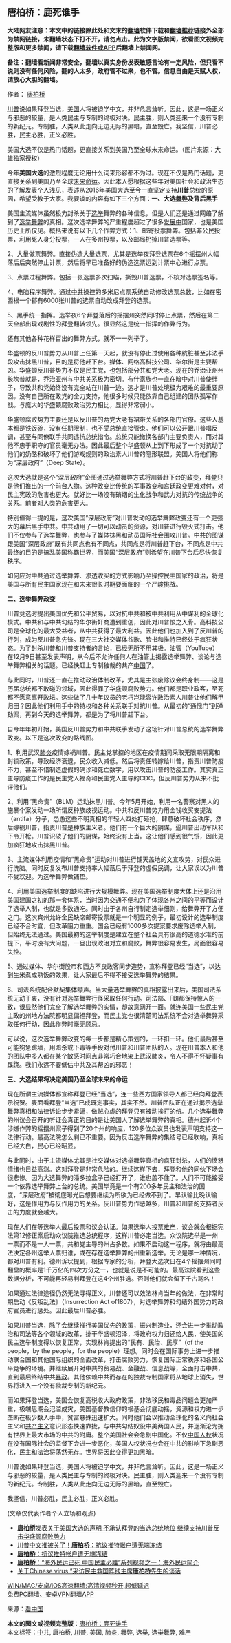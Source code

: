  <h2>唐柏桥：鹿死谁手</h2> <p class="notice"><b>大陆网友注意：本文中的链接除此处和文末的<a href="https://github.com/bannedbook/fanqiang" >翻墙</a>软件下载和<a href="https://github.com/killgcd/justmysocks/blob/master/README.md">翻墙推荐</a>链接外全部为禁网链接，未翻墙状态下打不开，请勿点击。此为文字版禁闻，欲看图文视频完整版和更多禁闻，请下载<a href="https://github.com/bannedbook/fanqiang">翻墙软件或APP</a>后翻墙上禁闻网。</p><p>备注：翻墙看新闻非常安全，翻墙以真实身份发表敏感言论有一定风险，但只看不说则没有任何风险，翻的人太多，政府管不过来，也不管。信息自由是天赋人权，请放心大胆的翻墙。</b></p>  <div class="entry"> <p>作者： <span class='wp_keywordlink'><a href="https://www.bannedbook.org/forum10/topic199.html" title="唐柏桥" target="_blank">唐柏桥</a></span></p> <p id="summary"><a href="https://www.bannedbook.org/bnews/tag/%e5%b7%9d%e6%99%ae/" class="st_tag internal_tag" rel="tag" title="标签 川普 下的日志">川普</a>说如果拜登当选，<a href="https://www.bannedbook.org/bnews/tag/%e7%be%8e%e5%9b%bd/" class="st_tag internal_tag" rel="tag" title="标签 美国 下的日志">美国</a>人将被迫学中文，并非危言耸听。因此，这是一场正义与邪恶的较量，是人类民主与专制的终极对决。民主胜，则人类迎来一个没有专制的新纪元。专制胜，人类从此走向无边无际的黑暗，直至毁亡。我坚信，川普必胜，民主必胜，正义必胜。</p> <p id="conimg">美国大选不仅是热门话题，更直接关系到美国乃至全球未来命运。（图片来源：大雄独家授权）</p> <p>今年<strong>美国大选</strong>的激烈程度无论用什么词来形容都不为过。现在不仅是热门话题，更直接关系到美国乃至全球<span class='wp_keywordlink'><a href="https://www.bannedbook.org/forum24/topic1469.html" title="决定未来命运的秘密" target="_blank">未来命运</a></span>。因此本人愿根据这些年对美国社会和政治生态的了解发表个人浅见，表述从2016年美国大选至今一直坚定支持<strong>川普</strong>总统的原因，希望受教于大家。我要谈的内容有如下三个方面：<strong>一、大选<a href="https://www.bannedbook.org/bnews/tag/%E8%88%9E%E5%BC%8A/" class="st_tag internal_tag" rel="tag" title="标签 舞弊 下的日志">舞弊</a>及背后黑手</strong></p> <p>美国主流媒体虽然极力封杀关于<a href="https://www.bannedbook.org/bnews/tag/%e9%80%89%e4%b8%be/" class="st_tag internal_tag" rel="tag" title="标签 选举 下的日志">选举</a>舞弊的各种信息，但是人们还是通过网络了解到了<a href="https://www.bannedbook.org/bnews/tag/%E9%80%89%E4%B8%BE%E8%88%9E%E5%BC%8A/" class="st_tag internal_tag" rel="tag" title="标签 选举舞弊 下的日志">选举舞弊</a>的真相。这次选举舞弊的严重程度超过了很多<span class='wp_keywordlink'><a href="https://www.bannedbook.org/forum11/topic335.html" title="禁片：发展中出现的问题，只能靠发展解决？" target="_blank">发展中</a></span>国家，也是美国历史上所仅见。概括来说有以下几个作弊方式：1、邮寄投票舞弊。包括非公民投票，利用死人身分投票，一人在多州投票，以及邮局扔掉川普选票等。</p> <p>2、大量做票舞弊。直接伪造大量选票，尤其是选举夜拜登选票在6个摇摆州大幅落后后突然停止计票，然后将早已准备好的伪造选票运到计票中心进行点票。</p> <p>3、点票过程舞弊。包括一张选票多次扫瞄，撕毁川普选票，不核对选票签名等。</p> <p>4、电脑程序舞弊。通过<a href="https://www.bannedbook.org/bnews/tag/%e4%b8%ad%e5%85%b1/" class="st_tag internal_tag" rel="tag" title="标签 中共 下的日志">中共</a>操控的多米尼点票系统自动修改选票总数，比如在密西根一个郡有6000张川普的选票自动改成拜登的选票。</p> <p>5、黑手统一指挥。选举夜6个拜登落后的摇摆州突然同时停止点票，然后在第二天全部出现戏剧性的拜登翻转领先。很显然这是统一指挥的作弊行为。</p>  <p>还有其他各种花样百出的舞弊方式，就不一一列举了。</p> <p>华盛顿的反川普势力从川普上任第一天起，就没有停止过使用各种肮脏甚至非法手段攻击抹黑川普，目的是将他赶下台。媒体、网络高科技公司、华尔街是主要帮凶。华盛顿反川普势力不仅是民主党，也包括部分共和党大老。现在的乔治亚州州长坎普就是，乔治亚州与中共关系极为密切。布什家族也一直在暗中对川普使绊子，导致共和党始终没有完全站在川普一边。这才是川普处境极为艰难的最重要原因。没有自己所在政党的全力支持，他很多时候只能依靠自己组建的团队孤军作战。与庞大的华盛顿腐败政治势力相比，显得非常弱小。</p> <p>华盛顿腐败势力主要还是以反川普的两党大老有裙带关系的各部门官僚。这些人基本都是铁<span class='wp_keywordlink'><a href="https://www.bannedbook.org/forum11/topic308.html" title="禁片：饭碗是党给的吗？" target="_blank">饭碗</a></span>，没有任期限制，也不受总统直接管束。他们可以公开跟川普唱反调，甚至与同僚联手共同违抗总统指令。总统只能撤换各部门主要负责人，而对其他不忠于职守的官员毫无办法。因此最后整个华盛顿从上到下形成了一个对抗动了他们的奶酪和破坏了他们游戏规则的政治素人川普的隐形联盟。美国人将他们称为“深层政府”（Deep State）。</p> <p>这次大选就是这个“深层政府”企图通过选举舞弊方式将川普赶下台的政变，拜登只是他们推出的一个前台人物。这种政变比传统的军事政变和宫廷政变更难对付，对民主宪政的危害也更大。就好比一场没有硝烟的生化战争和武力对抗的传统战争的关系。前者对人类的危害更大。</p> <p>特别值得一提的是，这次美国“深层政府”对川普发动的选举舞弊政变还有一个更强大的幕后黑手中共。中共动用了一切可以动员的资源，对川普进行毁灭式打击。他们不仅参与了选举舞弊，也参与了媒体抹黑和动员国际社会围攻川普。中共的图谋跟美国“深层政府”既有共同点也有不同点，共同点是将川普赶下台，不同点是中共最终的目的是搞乱美国称霸世界，而美国“深层政府”则希望在川普下台后尽快恢复秩序。</p> <p>如何应对中共通过选举舞弊、渗透收买的方式影响乃至操控民主国家的政治，将是美国与所有民主国家现在和未来很长时期要面临的一个严峻挑战。</p> <p><strong>二、选举舞弊政变</strong></p> <p>川普竞选时提出美国优先和公平贸易，以对抗中共和被中共利用从中谋利的全球化模式。中共和与中共勾结的华尔街奸商遭到重创，因此对川普恨之入骨。高科技公司是全球化的最大受益者，从中共获得了最大利益。因此他们也加入到了反川普的行列，成为反川普急先锋。现在三大社交媒体谷歌、脸书和推特已经处于疯狂状态。为了封杀川普和川普支持者的言论，已经无所不用其极。油管（YouTube）在12月9日甚至发表声明，从今后不允许任何人在油管上揭露选举舞弊、谈论与选举舞弊相关的话题。已经快赶上专制独裁的共产<span class='wp_keywordlink_affiliate'><a href="https://www.bannedbook.org/" title="中国" target="_blank">中国</a></span>了。</p> <p>与此同时，川普还一直在推动政治体制改革，尤其是主张废除议会终身制——这是历届总统都不敢碰的领域，因此得罪了华盛顿腐败势力。他们都是职业政客，至死都不愿意离开政坛。这些做了几十年议员的老朽岂能容许政治素人川普让他们解甲归田？因此他们利用手中的特权和各种关系联手对抗川普。从最初的“通俄门”到弹劾案，再到今天的选举舞弊，都是为了将川普赶下台。</p>  <p>自今年年初开始，美国反川普势力和中共联手发动了这场针对川普总统的选举舞弊政变。以下是这次政变的路线图。</p> <p>1、利用武汉<a href="https://www.bannedbook.org/bnews/tag/%e8%82%ba%e7%82%8e/" class="st_tag internal_tag" rel="tag" title="标签 肺炎 下的日志">肺炎</a>疫情嫁祸川普。民主党掌控的地区在疫情期间采取无限期隔离和封锁政策，导致经济衰退，民众收入减低。然后将责任转嫁给川普，指责川普防疫不力，甚至不惜制造虚假的确诊和死亡数字，用以攻击川普的防疫工作。其实真正主导防疫工作的是民主党人福奇和民主党人主导的CDC，但反川普势力从来不批评他们。</p> <p>2、利用“黑命贵”（BLM）运动抹黑川普。今年5月开始，利用一名警察对黑人的施暴个案发动一场所谓反种族歧视运动。中共和反川普势力用金钱收买安提法（antifa）分子，怂恿这些不明真相的年轻人四处打砸抢，肆意破坏社会秩序，然后嫁祸川普，指责川普是种族主义者。他们有一个巨大的阴谋，逼川普出动军队和下令开枪。川普识破了他们的阴谋，始终没有上当。这让他们感到很气馁，因此更加疯狂地攻击抹黑川普。</p> <p>3、主流媒体利用疫情和“黑命贵”运动对川普进行铺天盖地的文宣攻势，对民众进行洗脑。同时反复发布川普支持率大幅落后于拜登的虚假民调，让大家误以为川普不受欢迎。为选举舞弊做铺垫。</p> <p>4、利用美国选举制度的缺陷进行大规模舞弊。现在美国选举制度大体上还是沿用美国建国之初的那一套体系，当时因为交通不便和为了体现各州之间的平等而设计了选举人制，也就是多数通吃。同时由于各州自行制定选举细则，给舞弊开了方便之门。这次宾州允许全民缺席邮寄投票就是一个明显的例子。最初设计的选举制度已经不合时宜，但改革阻力重重。国会已经有1000多次提案要求废除选举人制，但始终无法通过。美国最初的选举制度是建立在整个社会具有很高的道德水准的前提下，平时没有大问题，一旦出现政治对立和腐败，舞弊很容易发生，局面很容易失控。</p> <p>5、通过媒体、华尔街股市和西方不良政客同步造势，宣称拜登已经“当选”，以达到生米煮成熟饭的效果，让大家最后不得不接受选举舞弊的结果。</p> <p>6、司法系统配合默契集体噤声。当大量选举舞弊的真相披露出来后，美国司法系统无动于衷，没有针对选举舞弊行径采取任何行动。司法部、FBI都保持惊人的一致，很显然他们完全了解选举舞弊的实情，却故意网开一面。就连美国一些民主党主政的州地方法院都明显偏袒拜登，而民主党也很清楚司法系统不会对选举舞弊采取任何行动，因此作弊时毫无顾忌。</p> <p>可以说，这次选举舞弊政变的每一步都是精心策划的，一环扣一环。他们最后甚至可能狗急跳墙，用暗杀或下毒等手段对付川普和川普团队的人。现在川普本人和他的团队中多人都在某个敏感时间点非常巧合地染上武汉肺炎，令人不得不怀疑事有蹊跷。我们永远不要低估中共及其帮凶的邪恶！</p> <p><strong>三、大选结果将决定美国乃至全球未来的命运</strong></p>  <p>现在所谓主流媒体都宣称拜登已经“当选”，连一些西方国家领导人都已经向拜登表示祝贺。表面看拜登“当选”已成既定事实，其实不然。川普团队正在通过揭示选举舞弊真相和法律诉讼步步紧逼，做贼心虚的拜登只有被动挨打的份。几个选举舞弊的州议会召开的听证会真正的目的是让美国人了解选举舞弊的真相。德州起诉4个涉嫌作弊的摇摆州案子得到了20个州的响应，120多位众议员也发表声明支持这一法律行动。最高法院怎么判已不重要。因为反击选举舞弊的集结号已经吹响，真相已经大白，民心已经昭显。</p> <p>与此同时，由于主流媒体尤其是社交媒体对选举舞弊真相的疯狂封杀，人们的愤怒情绪也日益高涨。这对拜登是非常危险的。继续这样下去，拜登和他的同伙下场会很悲惨。因为大选舞弊的潘多拉盒子已经打开了，谁也盖不住了。人们不可能接受一个依靠选举舞弊上台的总统。美国毕竟是一个有200多年民主和法治的国度，“深层政府”被彻底曝光后想要继续为所欲为已经做不到了。早认输比晚认输好，这是作用力与反作用力的关系。反川普势力作恶越多，川普和川普的支持者反击的力度就会越大。</p> <p>现在人们在等选举人最后投票和议会认证。如果选举人投票<a href="https://www.bannedbook.org/bnews/tag/%e9%9a%be%e4%ba%a7/" class="st_tag internal_tag" rel="tag" title="标签 难产 下的日志">难产</a>，议会就会根据宪法第12修正案启动众议院推选总统程序，这样川普必定当选。众议院选举是一州一票而不是一人一票，共和党主导的州占多数。如果不启动这一程序，就将由最高法决定各州选举人票归谁，或在存在选举舞弊的州重新选举。无论是哪一种情况，都对川普有利。德州诉状提到，根据专家的分析，拜登大选次日在4个摇摆州同时翻盘的概率是1千万亿的四次方分之一，也就是说是不可能的。最高法院看到这些数据分析，不可能再轻易判拜登在这4个州胜选。否则他们就会留下千古骂名！</p> <p>如果通过法律途径仍然无法寻得正义，川普还可以效法林肯当年的做法，在非常时期启动《反叛乱法》（Insurrection Act of1807），对选举舞弊和勾结外国势力的政府官员进行惩处。因此最后川普必胜。</p> <p>如果川普当选，除了会继续推行美国优先的政策，振兴制造业，还会进一步推动政治和司法等各个领域的改革，排干华盛顿沼泽，将政府权力归还给人民，使美国的民主选举制度得以恢复正常，实现林肯提出的“民有、民治、民享”（of the people，by the people，for the people）理想。同时会在国际事务上进一步推动联合国和其他国际组织的全面改革，打击腐败势力，恢复国际正常秩序和各国公平竞争的环境。并继续展开对中共的贸易战、金融战、信息战等，全面打击中共，直到最后终结中共<span class='wp_keywordlink'><a href="https://www.bannedbook.org/forum11/topic276.html" title="禁片：评中国共产党的暴政" target="_blank">暴政</a></span>。其他依赖中共而存在的独裁专制国家将从地球上消失，世界将进入一个没有独裁专制的新纪元。</p> <p>而如果拜登当选，美国会恢复高税收大政府政策，非法移民和毒品问题会更加严重，极端思潮会氾滥成灾，美国基督教信仰的根基会彻底动摇，资源和权力进一步垄断在极少数人手中，贫富悬殊迅速扩大。同时他们会以推动全球化的名义向社会主义和<span class='wp_keywordlink'><a href="https://www.bannedbook.org/forum2/topic6177.html" title="《共产主义的终极目的》" target="_blank">共产主义</a></span>意识形态快速靠拢，与中共勾结奴役中美两国人民，并逐渐沦为拥有世界上最大市场的中共的附庸。整个美国社会会急剧中国化。不仅<span class='wp_keywordlink'><a href="https://www.bannedbook.org/forum20/" title="中国人权论坛" target="_blank">中国人权</a></span>状况在没有国际社会的监督下会进一步恶化，美国人权状况也会在中共的影响下急剧恶化，民主和法治将荡然无存。世界将因此变得更加黑暗。</p> <p>川普说如果拜登当选，美国人将被迫学中文，并非危言耸听。因此，这是一场正义与邪恶的较量，是人类民主与专制的终极对决。民主胜，则人类迎来一个没有专制的新纪元。专制胜，人类从此走向无边无际的黑暗，直至毁亡。</p> <p>我坚信，川普必胜，民主必胜，正义必胜。</p> <p>(文章仅代表作者个人立场和观点)</p>  <ul class='op-related-articles' title='相关阅读'> <li><a href='https://www.bannedbook.org/bnews/bannedvideo/20201215/1448258.html' target='_blank'><b>唐柏桥</b>发表关于美国大选的声明 不承认拜登的当选总统地位 继续支持川普反击华盛顿腐败势力</a></li> <li><a href='https://www.bannedbook.org/bnews/cnnews/20201101/1423565.html' target='_blank'>川普中文推被关了！<b>唐柏桥</b>：抗议推特帐户遭无端冻结</a></li> <li><a href='https://www.bannedbook.org/bnews/comments/20201030/1422486.html' target='_blank'><b>唐柏桥</b>：抗议推特帐户遭无端冻结</a></li> <li><a href='https://www.bannedbook.org/bnews/cbnews/20200826/1386016.html' target='_blank'><b>唐柏桥</b>：“海外民运已死 中国民主必胜”系列视频之一：海外民运简介</a></li> <li><a href='https://www.bannedbook.org/bnews/cbnews/20200325/1300156.html' target='_blank'>关于Chinese virus “采访民主救国阵线主席<b>唐柏桥</b>先生的谈话</a></li> </ul> <p class="texttj"> <a href="https://github.com/bannedbook/fanqiang/wiki/V2ray%E6%9C%BA%E5%9C%BA" target="_blank">WIN/MAC/安卓/iOS高速翻墙:高清视频秒开,超低延迟</a><br/> <a href="https://github.com/bannedbook/fanqiang/wiki/%E7%A6%81%E9%97%BB%E7%BD%91%E5%AE%89%E5%8D%93%E7%BF%BB%E5%A2%99%E6%96%B0%E9%97%BBAPP" target="_blank">免费PC翻墙、安卓VPN翻墙APP</a></p><p> 来源：<span class='wp_keywordlink_affiliate'><a href="https://www.secretchina.com/" title="看中国" target="_blank">看中国</a></span> </p><a name='sharetosocial'></a>       <div><b>本文的图文或视频完整版</b>：<a href='https://www.bannedbook.org/bnews/comments/20201216/1448665.html'>唐柏桥：鹿死谁手</a></div>  </div><!--END ENTRY--> <div class="postfooter"> <div>本文标签：<a href="https://www.bannedbook.org/bnews/tag/%e4%b8%ad%e5%85%b1/" rel="tag">中共</a>, <a href="https://www.bannedbook.org/bnews/tag/%e5%94%90%e6%9f%8f%e6%a1%a5/" rel="tag">唐柏桥</a>, <a href="https://www.bannedbook.org/bnews/tag/%e5%b7%9d%e6%99%ae/" rel="tag">川普</a>, <a href="https://www.bannedbook.org/bnews/tag/%e7%be%8e%e5%9b%bd/" rel="tag">美国</a>, <a href="https://www.bannedbook.org/bnews/tag/%e8%82%ba%e7%82%8e/" rel="tag">肺炎</a>, <a href="https://www.bannedbook.org/bnews/tag/%E8%88%9E%E5%BC%8A/" rel="tag">舞弊</a>, <a href="https://www.bannedbook.org/bnews/tag/%e9%80%89%e4%b8%be/" rel="tag">选举</a>, <a href="https://www.bannedbook.org/bnews/tag/%E9%80%89%E4%B8%BE%E8%88%9E%E5%BC%8A/" rel="tag">选举舞弊</a>, <a href="https://www.bannedbook.org/bnews/tag/%e9%9a%be%e4%ba%a7/" rel="tag">难产</a></div>  </div><!--END POSTFOOTER--> 